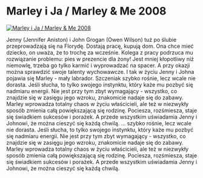 Marley i Ja / Marley & Me 2008 
=============
[![Marley i Ja / Marley & Me 2008 ](http://vidos.pl/images/player.gif)](http://vidos.pl/marley-i-ja-marley-me-2008)

 Jenny (Jennifer Aniston) i John Grogan (Owen Wilson) tuż po ślubie przeprowadzają się na Florydę. Dostają pracę, kupują dom. Ona chce mieć dziecko, on uważa, że to trochę za wcześnie. Kolega z pracy podrzuca mu rozwiązanie problemu: pies w prezencie dla żony! Jest mniej kłopotliwy niż niemowlę, trzeba go tylko karmić i wyprowadzać na spacer. A przy okazji można sprawdzić swoje talenty wychowawcze. I tak w życiu Jenny i Johna pojawia się Marley - mały labrador. Szczeniak szybko rośnie, lecz wcale nie dorasta. Jeśli słucha, to tylko swojego instynktu, który każe mu pozbyć się nadmiaru energii. Nie jest przy tym zbyt wymagający - wszystko, co znajdzie się w zasięgu jego wzroku, znakomicie nadaje się do zabawy. Marley wprowadza totalny chaos w życiu właścicieli, ale też w niezwykły sposób zmienia całą powiększającą się rodzinę. Pociesza, rozśmiesza, staje się świadkiem sukcesów i porażek. A przede wszystkim uświadamia Jenny i Johnowi, że można cieszyć się każdą chwilą.   ... szybko rośnie, lecz wcale nie dorasta. Jeśli słucha, to tylko swojego instynktu, który każe mu pozbyć się nadmiaru energii. Nie jest przy tym zbyt wymagający - wszystko, co znajdzie się w zasięgu jego wzroku, znakomicie nadaje się do zabawy. Marley wprowadza totalny chaos w życiu właścicieli, ale też w niezwykły sposób zmienia całą powiększającą się rodzinę. Pociesza, rozśmiesza, staje się świadkiem sukcesów i porażek. A przede wszystkim uświadamia Jenny i Johnowi, że można cieszyć się każdą chwilą.
